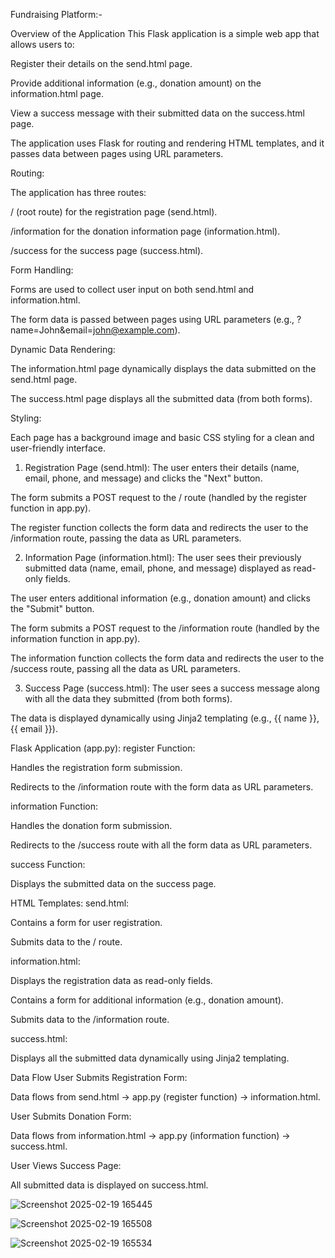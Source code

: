Fundraising Platform:-

Overview of the Application
This Flask application is a simple web app that allows users to:

Register their details on the send.html page.

Provide additional information (e.g., donation amount) on the information.html page.

View a success message with their submitted data on the success.html page.

The application uses Flask for routing and rendering HTML templates, and it passes data between pages using URL parameters.



Routing:

The application has three routes:

/ (root route) for the registration page (send.html).

/information for the donation information page (information.html).

/success for the success page (success.html).

Form Handling:

Forms are used to collect user input on both send.html and information.html.

The form data is passed between pages using URL parameters (e.g., ?name=John&email=john@example.com).

Dynamic Data Rendering:

The information.html page dynamically displays the data submitted on the send.html page.

The success.html page displays all the submitted data (from both forms).

Styling:

Each page has a background image and basic CSS styling for a clean and user-friendly interface.


1. Registration Page (send.html):
The user enters their details (name, email, phone, and message) and clicks the "Next" button.

The form submits a POST request to the / route (handled by the register function in app.py).

The register function collects the form data and redirects the user to the /information route, passing the data as URL parameters.

2. Information Page (information.html):
The user sees their previously submitted data (name, email, phone, and message) displayed as read-only fields.

The user enters additional information (e.g., donation amount) and clicks the "Submit" button.

The form submits a POST request to the /information route (handled by the information function in app.py).

The information function collects the form data and redirects the user to the /success route, passing all the data as URL parameters.

3. Success Page (success.html):
The user sees a success message along with all the data they submitted (from both forms).

The data is displayed dynamically using Jinja2 templating (e.g., {{ name }}, {{ email }}).


Flask Application (app.py):
register Function:

Handles the registration form submission.

Redirects to the /information route with the form data as URL parameters.

information Function:

Handles the donation form submission.

Redirects to the /success route with all the form data as URL parameters.

success Function:

Displays the submitted data on the success page.

HTML Templates:
send.html:

Contains a form for user registration.

Submits data to the / route.

information.html:

Displays the registration data as read-only fields.

Contains a form for additional information (e.g., donation amount).

Submits data to the /information route.

success.html:

Displays all the submitted data dynamically using Jinja2 templating.

Data Flow
User Submits Registration Form:

Data flows from send.html → app.py (register function) → information.html.

User Submits Donation Form:

Data flows from information.html → app.py (information function) → success.html.

User Views Success Page:

All submitted data is displayed on success.html.



![Screenshot 2025-02-19 165445](https://github.com/user-attachments/assets/5fa10057-e258-4d96-848f-06a7593c97c7)



![Screenshot 2025-02-19 165508](https://github.com/user-attachments/assets/52a19e74-86f2-4242-b465-d1d340736c03)



![Screenshot 2025-02-19 165534](https://github.com/user-attachments/assets/558d63e4-fd1a-409c-a26c-a884c254ff42)
